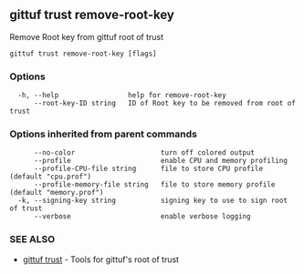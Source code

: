 ## gittuf trust remove-root-key

Remove Root key from gittuf root of trust

```
gittuf trust remove-root-key [flags]
```

### Options

```
  -h, --help                 help for remove-root-key
      --root-key-ID string   ID of Root key to be removed from root of trust
```

### Options inherited from parent commands

```
      --no-color                     turn off colored output
      --profile                      enable CPU and memory profiling
      --profile-CPU-file string      file to store CPU profile (default "cpu.prof")
      --profile-memory-file string   file to store memory profile (default "memory.prof")
  -k, --signing-key string           signing key to use to sign root of trust
      --verbose                      enable verbose logging
```

### SEE ALSO

* [gittuf trust](gittuf_trust.md)	 - Tools for gittuf's root of trust

